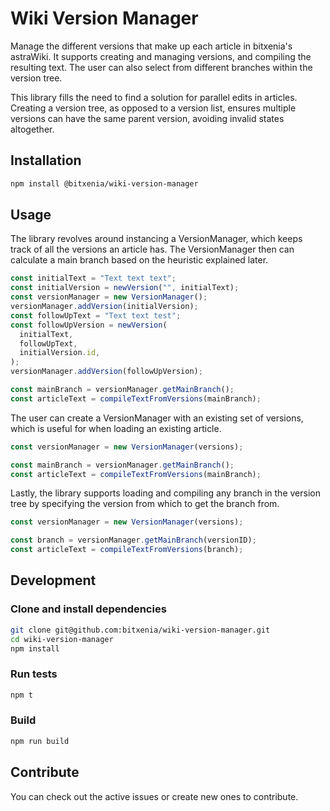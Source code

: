 # Wiki Version Manager

Manage the different versions that make up each article in bitxenia's
astraWiki. It supports creating and managing versions, and compiling
the resulting text. The user can also select from different branches within the
version tree.

This library fills the need to find a solution for parallel edits in articles.
Creating a version tree, as opposed to a version list, ensures multiple
versions can have the same parent version, avoiding invalid states altogether.

## Installation

```bash
npm install @bitxenia/wiki-version-manager
```

## Usage

The library revolves around instancing a VersionManager, which keeps track of
all the versions an article has. The VersionManager then can calculate a main
branch based on the heuristic explained later.

```typescript
const initialText = "Text text text";
const initialVersion = newVersion("", initialText);
const versionManager = new VersionManager();
versionManager.addVersion(initialVersion);
const followUpText = "Text text test";
const followUpVersion = newVersion(
  initialText,
  followUpText,
  initialVersion.id,
);
versionManager.addVersion(followUpVersion);

const mainBranch = versionManager.getMainBranch();
const articleText = compileTextFromVersions(mainBranch);
```

The user can create a VersionManager with an existing set of versions, which is
useful for when loading an existing article.

```typescript
const versionManager = new VersionManager(versions);

const mainBranch = versionManager.getMainBranch();
const articleText = compileTextFromVersions(mainBranch);
```

Lastly, the library supports loading and compiling any branch in the version
tree by specifying the version from which to get the branch from.

```typescript
const versionManager = new VersionManager(versions);

const branch = versionManager.getMainBranch(versionID);
const articleText = compileTextFromVersions(branch);
```

## Development

### Clone and install dependencies

```bash
git clone git@github.com:bitxenia/wiki-version-manager.git
cd wiki-version-manager
npm install
```

### Run tests

```bash
npm t
```

### Build

```bash
npm run build
```

## Contribute

You can check out the active issues or create new ones to contribute.
